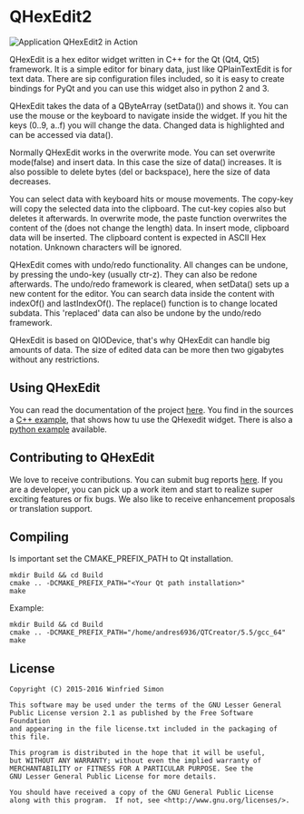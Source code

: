 QHexEdit2
=========
![Application QHexEdit2 in Action](http://simsys.github.io/qhexedit.png)


QHexEdit is a hex editor widget written in C++ for the Qt (Qt4, Qt5) framework.
It is a simple editor for binary data, just like QPlainTextEdit is for text 
data. There are sip configuration files included, so it is easy to create 
bindings for PyQt and you can use this widget also in python 2 and 3.

QHexEdit takes the data of a QByteArray (setData()) and shows it. You can use 
the mouse or the keyboard to navigate inside the widget. If you hit the keys 
(0..9, a..f) you will change the data. Changed data is highlighted and can be
accessed via data().

Normally QHexEdit works in the overwrite mode. You can set overwrite 
mode(false) and insert data. In this case the size of data() increases. 
It is also possible to delete bytes (del or backspace), here the size of data
decreases.

You can select data with keyboard hits or mouse movements. The copy-key will 
copy the selected data into the clipboard. The cut-key copies also but deletes 
it afterwards. In overwrite mode, the paste function overwrites the content of
the (does not change the length) data. In insert mode, clipboard data will be
inserted. The clipboard content is expected in ASCII Hex notation. Unknown
characters will be ignored.

QHexEdit comes with undo/redo functionality. All changes can be undone, by
pressing the undo-key (usually ctr-z). They can also be redone afterwards. 
The undo/redo framework is cleared, when setData() sets up a new content for
the editor. You can search data inside the content with indexOf() and 
lastIndexOf(). The replace() function is to change located subdata. This 
'replaced' data can also be undone by the undo/redo framework.

QHexEdit is based on QIODevice, that's why QHexEdit can handle big amounts of
data. The size of edited data can be more then two gigabytes without any 
restrictions.

## Using QHexEdit
You can read the documentation of the project [here](http://simsys.github.io/). 
You find in the sources a 
[C++ example](https://github.com/Simsys/qhexedit2/tree/master/example), 
that shows how tu use the QHexedit widget. There is also a 
[python example](https://github.com/Simsys/qhexedit2/tree/master/python/python3_pyqt5) 
available.

## Contributing to QHexEdit
We love to receive contributions. You can submit bug reports
[here](https://github.com/Simsys/qhexedit2/issues). If you are a developer,
you can pick up a work item and start to realize super exciting features or
fix bugs. We also like to receive enhancement proposals or translation support.

## Compiling

Is important set the CMAKE_PREFIX_PATH to Qt installation.

```shell
mkdir Build && cd Build
cmake .. -DCMAKE_PREFIX_PATH="<Your Qt path installation>"
make
```

Example:

```shell
mkdir Build && cd Build
cmake .. -DCMAKE_PREFIX_PATH="/home/andres6936/QTCreator/5.5/gcc_64"
make
```

## License
```
Copyright (C) 2015-2016 Winfried Simon

This software may be used under the terms of the GNU Lesser General 
Public License version 2.1 as published by the Free Software Foundation 
and appearing in the file license.txt included in the packaging of this file.

This program is distributed in the hope that it will be useful,
but WITHOUT ANY WARRANTY; without even the implied warranty of
MERCHANTABILITY or FITNESS FOR A PARTICULAR PURPOSE. See the
GNU Lesser General Public License for more details.

You should have received a copy of the GNU General Public License
along with this program.  If not, see <http://www.gnu.org/licenses/>.
```

